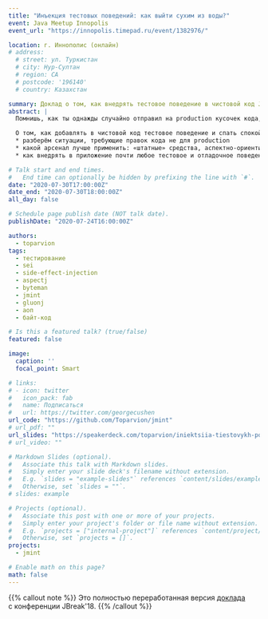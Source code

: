 ```yaml
---
title: "Инъекция тестовых поведений: как выйти сухим из воды?"
event: Java Meetup Innopolis
event_url: "https://innopolis.timepad.ru/event/1382976/"

location: г. Иннополис (онлайн)
# address:
  # street: ул. Туркистан
  # city: Нур-Султан
  # region: CA
  # postcode: '196140'
  # country: Казахстан

summary: Доклад о том, как внедрять тестовое поведение в чистовой код Java приложений и спать спокойно
abstract: |
  Помнишь, как ты однажды случайно отправил на production кусочек кода, предназначенный только для теста? А тот крохотный if, что по твоей задумке никогда не выполнится в боевой среде? А знаешь ли, сколько таких «закладок» болтается в промышленных приложениях и может выстрелить в любой момент? Много! В некоторых особо рисковых областях (например, в финтехе) борьба с их ростом превращается в отдельную задачу.

  О том, как добавлять в чистовой код тестовое поведение и спать спокойно, мы и поговорим в докладе:  
  * разберём ситуации, требующие правок кода не для production  
  * какой арсенал лучше применить: «штатные» средства, аспектно-ориентированный подход или всё вместе  
  * как внедрять в приложение почти любое тестовое и отладочное поведение, но при этом не пачкать репозиторий грязными хаками и даже не пересобирать само приложение.

# Talk start and end times.
#   End time can optionally be hidden by prefixing the line with `#`.
date: "2020-07-30T17:00:00Z"
date_end: "2020-07-30T18:00:00Z"
all_day: false

# Schedule page publish date (NOT talk date).
publishDate: "2020-07-24T16:00:00Z"

authors:
  - toparvion
tags:
  - тестирование
  - sei
  - side-effect-injection
  - aspectj
  - byteman
  - jmint
  - gluonj
  - аоп
  - байт-код

# Is this a featured talk? (true/false)
featured: false

image:
  caption: ''
  focal_point: Smart

# links:
# - icon: twitter
#   icon_pack: fab
#   name: Подписаться
#   url: https://twitter.com/georgecushen
url_code: "https://github.com/Toparvion/jmint"
# url_pdf: ""
url_slides: "https://speakerdeck.com/toparvion/iniektsiia-tiestovykh-poviedienii-kak-vyiti-sukhim-iz-vody"
# url_video: ""

# Markdown Slides (optional).
#   Associate this talk with Markdown slides.
#   Simply enter your slide deck's filename without extension.
#   E.g. `slides = "example-slides"` references `content/slides/example-slides.md`.
#   Otherwise, set `slides = ""`.
# slides: example

# Projects (optional).
#   Associate this post with one or more of your projects.
#   Simply enter your project's folder or file name without extension.
#   E.g. `projects = ["internal-project"]` references `content/project/deep-learning/index.md`.
#   Otherwise, set `projects = []`.
projects:
  - jmint

# Enable math on this page?
math: false
---
```

{{% callout note %}}
Это полностью переработанная версия [доклада](/talk/2018/jbreak/) с&nbsp;конференции JBreak'18.
{{% /callout %}}
